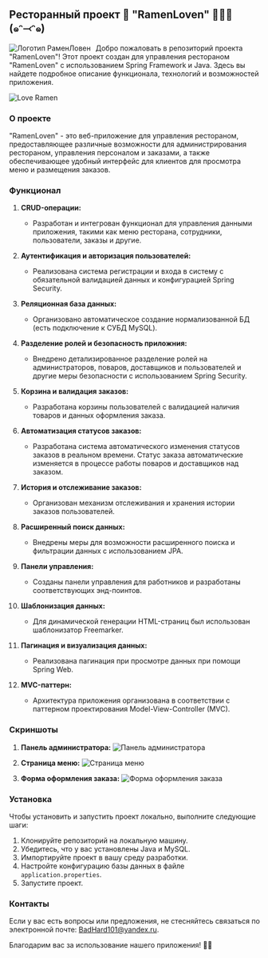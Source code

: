 ## Ресторанный проект 🌸 "RamenLoven" 🍜🍥🥢(๑ᵔ⤙ᵔ๑)

<div>
  <img src="https://github.com/BadHard101/RamenLoven/assets/91153396/55d9128d-7978-4b65-b5a4-7419b6413705" alt="Логотип РаменЛовен" style="float:left; margin-right:10px;" />
  <p>Добро пожаловать в репозиторий проекта "RamenLoven"! Этот проект создан для управления рестораном "RamenLoven" с использованием Spring Framework и Java. Здесь вы найдете подробное описание функционала, технологий и возможностей приложения.</p>
</div>

![Love Ramen](https://github.com/BadHard101/RamenLoven/assets/91153396/55d9128d-7978-4b65-b5a4-7419b6413705)

### О проекте

"RamenLoven" - это веб-приложение для управления рестораном, предоставляющее различные возможности для администрирования рестораном, управления персоналом и заказами, а также обеспечивающее удобный интерфейс для клиентов для просмотра меню и размещения заказов.

### Функционал

1. **CRUD-операции:**
   - Разработан и интегрован функционал для управления данными приложения, такими как меню ресторана, сотрудники, пользователи, заказы и другие.

2. **Аутентификация и авторизация пользователей:**
   - Реализована система регистрации и входа в систему с обязательной валидацией данных и конфигурацией Spring Security.

3. **Реляционная база данных:**
   - Организовано автоматическое создание нормализованной БД (есть подключение к СУБД MySQL).

4. **Разделение ролей и безопасность приложния:**
   - Внедрено детализированное разделение ролей на администраторов, поваров, доставщиков и пользователей и другие меры безопасности с использованием Spring Security.

5. **Корзина и валидация заказов:**
    - Разработана корзины пользователей с валидацией наличия товаров и данных оформления заказа.

6. **Автоматизация статусов заказов:**
    - Разработана система автоматического изменения статусов заказов в реальном времени. Статус заказа автоматические изменяется в процессе работы поваров и доставщиков над заказом.

7. **История и отслеживание заказов:**
    - Организован механизм отслеживания и хранения истории заказов пользователей.

8. **Расширенный поиск данных:**
    - Внедрены меры для возможности расширенного поиска и фильтрации данных с использованием JPA.

9. **Панели управления:**
    - Созданы панели управления для работников и разработаны соответствующих энд-поинтов.

10. **Шаблонизация данных:**
    - Для динамической генерации HTML-страниц был использован шаблонизатор Freemarker.

11. **Пагинация и визуализация данных:**
    - Реализована пагинация при просмотре данных при помощи Spring Web.

12. **MVC-паттерн:**
    - Архитектура приложения организована в соответствии с паттерном проектирования Model-View-Controller (MVC).

### Скриншоты

1. **Панель администратора:**
   ![Панель администратора](images/admin_panel.png)

2. **Страница меню:**
   ![Страница меню](images/menu_page.png)

3. **Форма оформления заказа:**
   ![Форма оформления заказа](images/order_form.png)

### Установка

Чтобы установить и запустить проект локально, выполните следующие шаги:

1. Клонируйте репозиторий на локальную машину.
2. Убедитесь, что у вас установлены Java и MySQL.
3. Импортируйте проект в вашу среду разработки.
4. Настройте конфигурацию базы данных в файле `application.properties`.
5. Запустите проект.

### Контакты

Если у вас есть вопросы или предложения, не стесняйтесь связаться по электронной почте: [BadHard101@yandex.ru](mailto:BadHard101@yandex.ru).

Благодарим вас за использование нашего приложения! 🍜🎉
